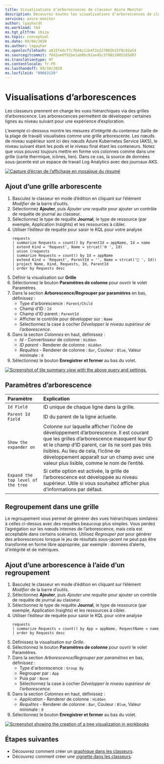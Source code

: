 ```yaml
---
title: Visualisations d’arborescences de classeur Azure Monitor
description: Découvrez toutes les visualisations d’arborescences de classeur Azure Monitor.
services: azure-monitor
author: lgayhardt
ms.workload: tbd
ms.tgt_pltfrm: ibiza
ms.topic: conceptual
ms.date: 09/04/2020
ms.author: lagayhar
ms.openlocfilehash: a815f4dcf7c76d4c11b4f2e227802b15f9c92a54
ms.sourcegitcommit: f8d2ae6f91be1ab0bc91ee45c379811905185d07
ms.translationtype: HT
ms.contentlocale: fr-FR
ms.lasthandoff: 09/10/2020
ms.locfileid: "89663128"
---
```

# <a name="tree-visualizations"></a>Visualisations d’arborescences

Les classeurs prennent en charge les vues hiérarchiques via des grilles d’arborescence. Les arborescences permettent de développer certaines lignes au niveau suivant pour une expérience d’exploration.

L’exemple ci-dessous montre les mesures d’intégrité du conteneur (taille de la plage de travail) visualisées comme une grille arborescente. Les nœuds de niveau supérieur sont ici des nœuds Azure Kubernetes Service (AKS), le niveau suivant étant les pods et le niveau final étant les conteneurs. Notez que vous pouvez toujours mettre en forme vos colonnes comme dans une grille (carte thermique, icônes, lien). Dans ce cas, la source de données sous-jacente est un espace de travail Log Analytics avec des journaux AKS.

[![Capture d’écran de l’affichage en mosaïque du résumé](./media/workbooks-tree-visualizations/trees.png)](./media/workbooks-tree-visualizations/trees.png#lightbox)

## <a name="adding-a-tree-grid"></a>Ajout d’une grille arborescente
1. Basculez le classeur en mode d’édition en cliquant sur l’élément _Modifier_ de la barre d’outils.
2. Sélectionnez **Ajouter**, puis *Ajouter une requête* pour ajouter un contrôle de requête de journal au classeur.
3. Sélectionnez le type de requête **Journal**, le type de ressource (par exemple, Application Insights) et les ressources à cibler.
4. Utiliser l’éditeur de requête pour saisir le KQL pour votre analyse
    ```kusto
    requests
    | summarize Requests = count() by ParentId = appName, Id = name
    | extend Kind = 'Request', Name = strcat('🌐 ', Id)
    | union (requests
    | summarize Requests = count() by Id = appName
    | extend Kind = 'Request', ParentId = '', Name = strcat('📱 ', Id))
    | project Name, Kind, Requests, Id, ParentId
    | order by Requests desc
    ```
5. Définir la visualisation sur **Grille**
6. Sélectionnez le bouton **Paramètres de colonne** pour ouvrir le volet Paramètres.
7. Dans la section **Arborescence/Regrouper par paramètres** en bas, définissez :
    * Type d'arborescence : `Parent/Child`
    * Champ d'ID : `Id`
    * Champ d'ID parent : `ParentId`
    * Afficher le contrôle pour développer sur : `Name`
    * Sélectionnez la case à cocher *Développer le niveau supérieur de l’arborescence*.
8. Dans la section _Colonnes_ en haut, définissez :
    * _Id_ - Convertisseur de colonne : `Hidden`
    * _ID parent_ - Renderer de colonne : `Hidden`
    * _Requêtes_ - Renderer de colonne : `Bar`, Couleur : `Blue`, Valeur minimale : `0`
9. Sélectionnez le bouton **Enregistrer et fermer** au bas du volet.

[![Screenshot of tile summary view with the above query and settings.](./media/workbooks-tree-visualizations/tree-settings.png)](./media/workbooks-tree-visualizations/tree-settings.png#lightbox)

## <a name="tree-settings"></a>Paramètres d’arborescence

| Paramètre | Explication |
|:------------- |:-------------|
| `Id Field` | ID unique de chaque ligne dans la grille. |
| `Parent Id Field` | ID du parent de la ligne actuelle. |
| `Show the expander on` | Colonne sur laquelle afficher l’icône de développement d’arborescence. Il est courant que les grilles d’arborescence masquent leur ID et le champ d’ID parent, car ils ne sont pas très lisibles. Au lieu de cela, l’icône de développement apparaît sur un champ avec une valeur plus lisible, comme le nom de l’entité. |
| `Expand the top level of the tree` | Si cette option est activée, la grille de l’arborescence est développée au niveau supérieur. Utile si vous souhaitez afficher plus d’informations par défaut. |

## <a name="grouping-in-a-grid"></a>Regroupement dans une grille

Le regroupement vous permet de générer des vues hiérarchiques similaires à celles ci-dessus avec des requêtes beaucoup plus simples. Vous perdez l’agrégation sur les nœuds internes de l’arborescence, mais cela est acceptable dans certains scénarios. Utilisez *Regrouper par* pour générer des arborescences lorsque le jeu de résultats sous-jacent ne peut pas être transformé en forme libre appropriée, par exemple : données d’alerte, d’intégrité et de métriques.

## <a name="adding-a-tree-using-grouping"></a>Ajout d’une arborescence à l’aide d’un regroupement

1. Basculez le classeur en mode d’édition en cliquant sur l’élément _Modifier_ de la barre d’outils.
2. Sélectionnez **Ajouter**, puis *Ajouter une requête* pour ajouter un contrôle de requête de journal au classeur.
3. Sélectionnez le type de requête **Journal**, le type de ressource (par exemple, Application Insights) et les ressources à cibler.
4. Utiliser l’éditeur de requête pour saisir le KQL pour votre analyse
    ```kusto
    requests
    | summarize Requests = count() by App = appName, RequestName = name
    | order by Requests desc
    ```
1. Définissez la visualisation sur *Grille*.
2. Sélectionnez le bouton **Paramètres de colonne** pour ouvrir le volet Paramètres.
3. Dans la section *Arborescence/Regrouper par paramètres* en bas, définissez :
    * Type d'arborescence : `Group By`
    * Regrouper par : `App`
    * Puis par : `None`
    * Sélectionnez la case à cocher *Développer le niveau supérieur de l’arborescence*.
4. Dans la section *Colonnes* en haut, définissez :
    * *Application* - Renderer de colonne : `Hidden`
    * *Requêtes* - Renderer de colonne : `Bar`, Couleur : `Blue`, Valeur minimale : `0`
5. Sélectionnez le bouton **Enregistrer et fermer** au bas du volet.

[![Screenshot showing the creation of a tree visualization in workbooks](./media/workbooks-tree-visualizations/tree-group-create.png)](./media/workbooks-tree-visualizations/tree-group-create.png#lightbox)

## <a name="next-steps"></a>Étapes suivantes

* Découvrez comment créer un [graphique dans les classeurs](workbooks-graph-visualizations.md).
* Découvrez comment créer une [vignette dans les classeurs](workbooks-tile-visualizations.md).
